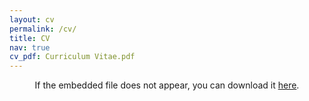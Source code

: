 ```yaml
---
layout: cv
permalink: /cv/
title: CV
nav: true
cv_pdf: Curriculum Vitae.pdf
---
```


<center>
If the embedded file does not appear, you can download it <a href="/assets/pdf/Curriculum Vitae.pdf" target="_blank">here</a>.
</center>

